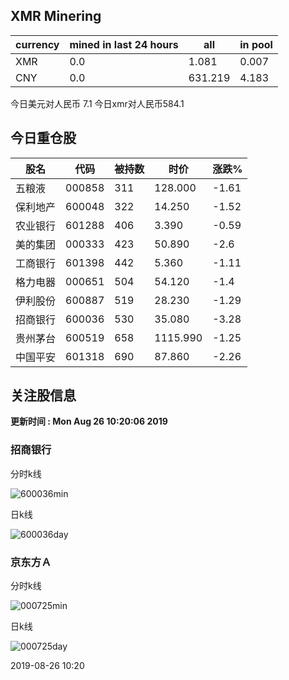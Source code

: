 ## XMR Minering

|currency|mined in last 24 hours|all|in pool|
|---|---|---|---|
|XMR|0.0|1.081|0.007|
|CNY|0.0|631.219|4.183|

今日美元对人民币 7.1	今日xmr对人民币584.1


## 今日重仓股 

|股名|代码|被持数|时价|涨跌%|
|---|---|---|---|---|
|五粮液|000858|311|128.000|-1.61|
|保利地产|600048|322|14.250|-1.52|
|农业银行|601288|406|3.390|-0.59|
|美的集团|000333|423|50.890|-2.6|
|工商银行|601398|442|5.360|-1.11|
|格力电器|000651|504|54.120|-1.4|
|伊利股份|600887|519|28.230|-1.29|
|招商银行|600036|530|35.080|-3.28|
|贵州茅台|600519|658|1115.990|-1.25|
|中国平安|601318|690|87.860|-2.26|

## 关注股信息
**更新时间 : Mon Aug 26 10:20:06 2019**
### 招商银行 
分时k线

![600036min](http://image.sinajs.cn/newchart/min/n/sh600036.gif)

日k线

![600036day](http://image.sinajs.cn/newchart/daily/n/sh600036.gif)

### 京东方Ａ 
分时k线

![000725min](http://image.sinajs.cn/newchart/min/n/sz000725.gif)

日k线

![000725day](http://image.sinajs.cn/newchart/daily/n/sz000725.gif)

2019-08-26 10:20